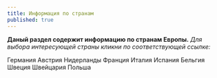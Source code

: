 ```yaml
---
title: Информация по странам
published: true
---
```

**Даный раздел содержит информацию по странам Европы.**
 _Для выбора интересующей страны кликни по соответствующей ссылке:_
 
 Германия
 Австрия
 Нидерланды
 Франция
 Италия
 Испания
 Бельгия
 Швеция
 Швейцария
 Польша